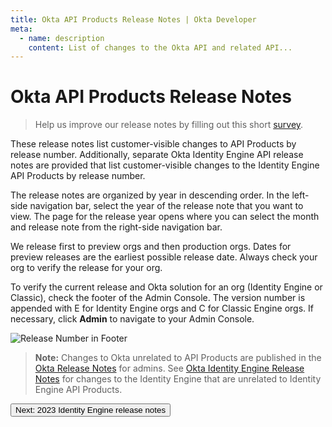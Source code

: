 ```yaml
---
title: Okta API Products Release Notes | Okta Developer
meta:
  - name: description
    content: List of changes to the Okta API and related API...
---
```


# Okta API Products Release Notes

> Help us improve our release notes by filling out this short [survey](https://surveys.okta.com/jfe/form/SV_4VEZcIGOX0TBgkC).

These release notes list customer-visible changes to API Products by release number. Additionally, separate Okta Identity Engine API release notes are provided that list customer-visible changes to the Identity Engine API Products by release number.

The release notes are organized by year in descending order. In the left-side navigation bar, select the year of the release note that you want to view. The page for the release year opens where you can select the month and release note from the right-side navigation bar.

We release first to preview orgs and then production orgs. Dates for preview releases are the earliest possible release date. Always check your org to verify the release for your org.

To verify the current release and Okta solution for an org (Identity Engine or Classic), check the footer of the Admin Console. The version number is appended with E for Identity Engine orgs and C for Classic Engine orgs. If necessary, click **Admin** to navigate to your Admin Console. <br>

<div>

![Release Number in Footer](/img/release_notes/version_footer.png)

</div>

> **Note:** Changes to Okta unrelated to API Products are published in the [Okta Release Notes](https://help.okta.com/okta_help.htm?id=ext_okta_relnotes) for admins. See [Okta Identity Engine Release Notes](https://help.okta.com/okta_help.htm?type=oie&id=csh-oie-rn) for changes to the Identity Engine that are unrelated to Identity Engine API Products.

<div class="next-section">
  <RouterLink to='/docs/release-notes/2023-okta-identity-engine'>
    <button class="button is-button-cerise is-button-small">
      <span>Next: 2023 Identity Engine release notes</span>
    </button>
  </RouterLink>
</div>
